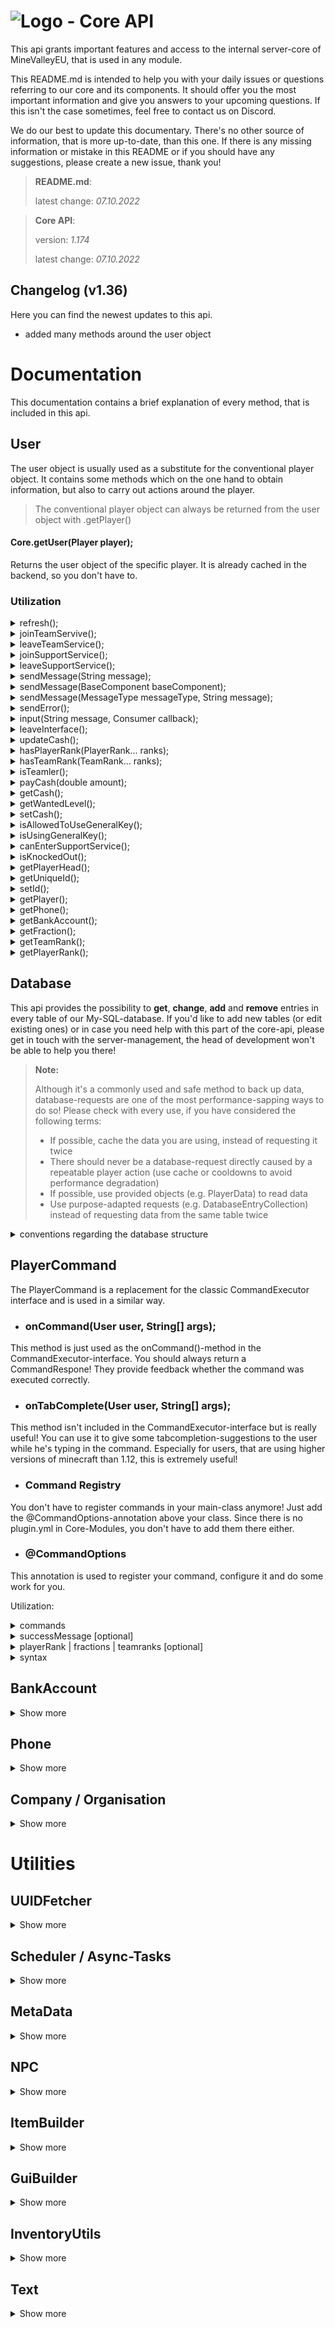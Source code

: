 # ![Logo](https://cdn.minevalley.eu/branding/logo_64px_cropped.png) - Core API 
This api grants important features and access to the internal server-core of MineValleyEU, that is used in any module.

This README.md is intended to help you with your daily issues or questions referring to our core and its components. It should offer you the most important information and give you answers to your upcoming questions. If this isn't the case sometimes, feel free to contact us on Discord.

We do our best to update this documentary. There's no other source of information, that is more up-to-date, than this one. If there is any missing information or mistake in this README or if you should have any suggestions, please create a new issue, thank you!

> **README.md**:
>
> latest change: _07.10.2022_

> **Core API**:
>
> version: _1.174_
>
> latest change: _07.10.2022_

## Changelog (v1.36)
Here you can find the newest updates to this api.
- added many methods around the user object

# Documentation
This documentation contains a brief explanation of every method, that is included in this api.

## User
The user object is usually used as a substitute for the conventional player object. It contains some methods which on the one hand to obtain information, but also to carry out   actions around the player.

> The conventional player object can always be returned from the user object with .getPlayer()

#### Core.getUser(Player player);
Returns the user object of the specific player. It is already cached in the backend, so you don't have to.

### Utilization

<details>
  <summary>
    refresh();
  </summary>
  Refreshes the user object from the database. This method should be used rarely due its perfomance-costs.
  If you just want to update the users cash, use updateCash().
</details>
  
<details>
  <summary>
    joinTeamServive();
  </summary>
  Lets the user join the team-service if authorized to.
</details>
  
<details>
  <summary>
    leaveTeamService();
  </summary>
  Lets the user leave the team-service.
</details>
  
<details>
  <summary>
    joinSupportService();
  </summary>
  Lets the user join the support-service if authorized to.
</details>
  
<details>
  <summary>
    leaveSupportService();
  </summary>
  Lets the user leave the support-service.
</details>

<details>
  <summary>
    sendMessage(String message);
   </summary>
  Sends a message to the user just like the default player.sendMessage()-method does. There's no prefix or color added!
</details>

<details>
  <summary>
    sendMessage(BaseComponent baseComponent);
  </summary>
  Sends a message to the user that contains a BaseComponent. This is used to add ClickableMessages to your message.
</details>

<details>
  <summary>
    sendMessage(MessageType messageType, String message);
  </summary>
    Sends a message to the user using the specific message type.
</details>

<details>
  <summary>
    sendError();
  </summary>
    Sends the usual "Unbekannter Befehl!"-message. This is mostly used when a player tries to execute an command he isn't authorized to execute.
</details>

<details>
  <summary>
    input(String message, Consumer<String> callback);
  </summary>
    Asks the user for any type of input via a chat-interface. Keep in mind that the player is always able to leave this interface!
		If the user writes something into this interface, the callback is called with his answer.
</details>
	
<details>
  <summary>
    leaveInterface();
  </summary>
    Lets the user leave his current chat-interface.
</details>
	
<details>
  <summary>
    updateCash();
  </summary>
    Updates the users cash. Changing the users cash with the payCash(double amount)-method automaticly updates it, so you don't have to.
</details>

<details>
  <summary>
    hasPlayerRank(PlayerRank... ranks);
  </summary>
    Gets whether the user has one of the given playerranks.
</details>
	
<details>
  <summary>
    hasTeamRank(TeamRank... ranks);
  </summary>
    Gets whether the user has one of the given teamranks.
</details>
	
<details>
  <summary>
    isTeamler();
  </summary>
    Gets whether the user is team-member.
</details>
	
<details>
  <summary>
    payCash(double amount);
  </summary>
    Withdraws the given amount from the users cash. If the user doesn't have enough money, nothing gets withdrawn. This method returns whether the action was successful.
</details>
	
<details>
  <summary>
    getCash();
  </summary>
    Gets the current amount of cash in the users wallet.
</details>

<details>
  <summary>
    getWantedLevel();
  </summary>
    Gets the current wanted-level of the user.
</details>
	
<details>
  <summary>
    setCash();
  </summary>
    Sets the wanted-level of the user.
</details>

<details>
  <summary>
    isAllowedToUseGeneralKey();
  </summary>
    Gets whether the user is allowed to use a general-key.
</details>

<details>
  <summary>
    isUsingGeneralKey();
  </summary>
    Gets whether the user is currently using a general-key.
</details>
	
<details>
  <summary>
    canEnterSupportService();
  </summary>
    Gets whether the user is allowed to enter the support-service.
</details>

<details>
  <summary>
    isKnockedOut();
  </summary>
    Gets whether the user is knocked out.
</details>
	
<details>
  <summary>
    getPlayerHead();
  </summary>
    Gets the players head as ItemStack. It's already cached in the Core, so you don't have to!
</details>
	
<details>
  <summary>
    getUniqueId();
  </summary>
    Gets the players unique id as String.
</details>

<details>
  <summary>
    setId();
  </summary>
    Gets the users id as String.
</details>
	
<details>
  <summary>
    getPlayer();
  </summary>
    Gets the users player object.
</details>
	
<details>
  <summary>
    getPhone();
  </summary>
    Gets the users phone.
</details>
	
<details>
  <summary>
    getBankAccount();
  </summary>
    Gets the users bank-account.
	This method isn't usable at the moment!
</details>
	
<details>
  <summary>
    getFraction();
  </summary>
    Gets the fraction that the user is currently in service for.
</details>

<details>
  <summary>
    getTeamRank();
  </summary>
    Gets the users teamrank if he is in team-service.
</details>
	
<details>
  <summary>
    getPlayerRank();
  </summary>
    Gets the users playerrank.
</details>

## Database
This api provides the possibility to **get**, **change**, **add** and **remove** entries in every table of our My-SQL-database. If you'd like to add new tables (or edit existing ones) or in case you need help with this part of the core-api, please get in touch with the server-management, the head of development won't be able to help you there!

> **Note:**
>
> Although it's a commonly used and safe method to back up data, database-requests are one of the most performance-sapping ways to do so!
> Please check with every use, if you have considered the following terms:
> - If possible, cache the data you are using, instead of requesting it twice
> - There should never be a database-request directly caused by a repeatable player action (use cache or cooldowns to avoid performance degradation)
> - If possible, use provided objects (e.g. PlayerData) to read data
> - Use purpose-adapted requests (e.g. DatabaseEntryCollection) instead of requesting data from the same table twice

<details>
<summary>conventions regarding the database structure</summary>
The conventions for our database are not as strict as our code conventions, but we recommend that you adhere to them in order to be able to work together with other developers...

- Column- and tablenames should be written in english and should be understandable without further knowledge about the module. Please only use lowercase letters and underscores. You can separate multiple words with underscores: 'company_name', 'unique_id'.

- Please don't use other data types than String (or Text), Integer, Double or Boolean (is automatically translated to Integer).
If you want to safe other types, convert them to json-Strings.
Inventories can be converted to Strings via the provided InventoryUtils-class.
Locations are often converted to Strings using custom hashing-methods, which is fine.

- Every table should have at least one column with a primary-key, therefor you should always use some kind of id (e.g. player-id, uniqueIds).
</details>

## PlayerCommand
The PlayerCommand is a replacement for the classic CommandExecutor interface and is used in a similar way.

- ### onCommand(User user, String[] args);
This method is just used as the onCommand()-method in the CommandExecutor-interface. You should always return a CommandRespone! They provide feedback whether the command was executed correctly.
	
- ### onTabComplete(User user, String[] args);
This method isn't included in the CommandExecutor-interface but is really useful! You can use it to give some tabcompletion-suggestions to the user while he's typing in the command. Especially for users, that are using higher versions of minecraft than 1.12, this is extremely useful!

- ### Command Registry
You don't have to register commands in your main-class anymore! Just add the @CommandOptions-annotation above your class. Since there is no plugin.yml in Core-Modules, you don't have to add them there either.
	
- ### @CommandOptions
This annotation is used to register your command, configure it and do some work for you.

Utilization:
	
<details>
  <summary>
    commands
  </summary>
    Put in a list of all command-variations, that should invoke your command. According to the conventions, you should add the written out form of your command, and than add the aliases after. If you don't want to use any aliases, just add a list with one string.
</details>

<details>
  <summary>
    successMessage [optional]
  </summary>
    This defines the message, that is sent to the user, if the onCommand()-method returns SUCCESS. If you don't want to send a success-message, don't use this configuration-option, or specify an empty string: "".
</details>

<details>
  <summary>
    playerRank | fractions | teamranks [optional]
  </summary>
    These three options define, who is allowed to perform this command. A user just has to have one of the ranks! If you want to create a command, which can be issued by everyone, just add every possible option to one of those (e.g. playerRank = {PlayerRank.ORDINARY, PlayerRank.PREMIUM}.
</details>
	
<details>
  <summary>
    syntax
  </summary>
    This defines the correct syntax for this command. It is necessary due its printout if the onCommand()-method returns WRONG_SYNTAX. You should use the mostly used variant of your command (in case of doubt use the written out variant). Arguments are also included in the syntax! Unnecessary arguments are written in square brackets. You don't have to add the slash at the beginning of your syntax.
	Example: example <necessary argument> [<unnecessary argument>]
</details>
	
## BankAccount
<details><summary>Show more</summary>
There's text following here...
</details>

## Phone
<details><summary>Show more</summary>
There's text following here...
</details>

## Company / Organisation
<details><summary>Show more</summary>
There's text following here...
</details>

# Utilities

## UUIDFetcher
<details><summary>Show more</summary>
There's text following here...
</details>

## Scheduler / Async-Tasks
<details><summary>Show more</summary>
There's text following here...
</details>

## MetaData
<details><summary>Show more</summary>
There's text following here...
</details>

## NPC
<details><summary>Show more</summary>
There's text following here...
</details>

## ItemBuilder
<details><summary>Show more</summary>
There's text following here...
</details>

## GuiBuilder
<details><summary>Show more</summary>
There's text following here...
</details>

## InventoryUtils
<details><summary>Show more</summary>
There's text following here...
</details>

## Text
<details><summary>Show more</summary>
There's text following here...
</details>
